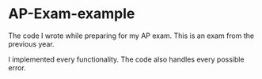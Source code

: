 # AP-Exam-example

The code I wrote while preparing for my AP exam. This is an exam from the previous year.

I implemented every functionality. The code also handles every possible error.
